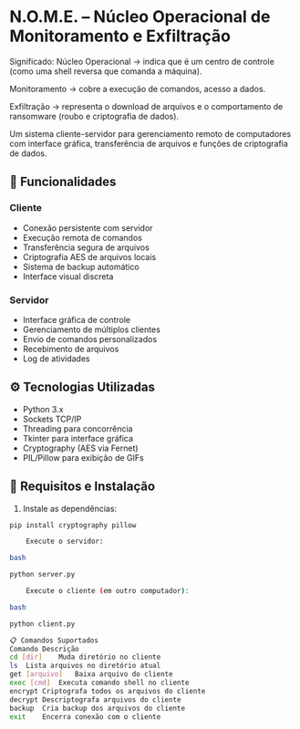 # N.O.M.E. – Núcleo Operacional de Monitoramento e Exfiltração

Significado:
Núcleo Operacional → indica que é um centro de controle (como uma shell reversa que comanda a máquina).

Monitoramento → cobre a execução de comandos, acesso a dados.

Exfiltração → representa o download de arquivos e o comportamento de ransomware (roubo e criptografia de dados).

Um sistema cliente-servidor para gerenciamento remoto de computadores com interface gráfica, transferência de arquivos e funções de criptografia de dados.

## 🚀 Funcionalidades

### Cliente
- Conexão persistente com servidor
- Execução remota de comandos
- Transferência segura de arquivos
- Criptografia AES de arquivos locais
- Sistema de backup automático
- Interface visual discreta

### Servidor
- Interface gráfica de controle
- Gerenciamento de múltiplos clientes
- Envio de comandos personalizados
- Recebimento de arquivos
- Log de atividades

## ⚙️ Tecnologias Utilizadas

- Python 3.x
- Sockets TCP/IP
- Threading para concorrência
- Tkinter para interface gráfica
- Cryptography (AES via Fernet)
- PIL/Pillow para exibição de GIFs

## 🔧 Requisitos e Instalação

1. Instale as dependências:
```bash
pip install cryptography pillow

    Execute o servidor:

bash

python server.py

    Execute o cliente (em outro computador):

bash

python client.py

📋 Comandos Suportados
Comando	Descrição
cd [dir]	Muda diretório no cliente
ls	Lista arquivos no diretório atual
get [arquivo]	Baixa arquivo do cliente
exec [cmd]	Executa comando shell no cliente
encrypt	Criptografa todos os arquivos do cliente
decrypt	Descriptografa arquivos do cliente
backup	Cria backup dos arquivos do cliente
exit	Encerra conexão com o cliente
